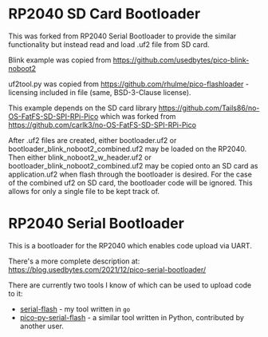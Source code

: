 # RP2040 SD Card Bootloader

This was forked from RP2040 Serial Bootloader to provide the similar functionality but instead read and load .uf2 file from SD card.

Blink example was copied from https://github.com/usedbytes/pico-blink-noboot2

uf2tool.py was copied from https://github.com/rhulme/pico-flashloader - licensing included in file (same, BSD-3-Clause license).

This example depends on the SD card library https://github.com/Tails86/no-OS-FatFS-SD-SPI-RPi-Pico which was forked from https://github.com/carlk3/no-OS-FatFS-SD-SPI-RPi-Pico

After .uf2 files are created, either bootloader.uf2 or bootloader_blink_noboot2_combined.uf2 may be loaded on the RP2040. Then either blink_noboot2_w_header.uf2 or bootloader_blink_noboot2_combined.uf2 may be copied onto an SD card as application.uf2 when flash through the bootloader is desired. For the case of the combined uf2 on SD card, the bootloader code will be ignored. This allows for only a single file to be kept track of.


# RP2040 Serial Bootloader

This is a bootloader for the RP2040 which enables code upload via UART.

There's a more complete description at: https://blog.usedbytes.com/2021/12/pico-serial-bootloader/

There are currently two tools I know of which can be used to upload code to it:

* [serial-flash](https://github.com/usedbytes/serial-flash) - my tool written in `go`
* [pico-py-serial-flash](https://github.com/ConfedSolutions/pico-py-serial-flash) - a similar tool written in Python, contributed by another user.

